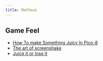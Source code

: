 ```yaml
---
title: Matheus
---
```


## Game Feel
* [How To make Something Juicy In Pico-8](https://www.youtube.com/watch?v=Kut0dirprmU)
* [The art of screenshake](https://www.youtube.com/watch?v=AJdEqssNZ-U)
* [Juice it or lose it](https://www.youtube.com/watch?v=Fy0aCDmgnxg)
